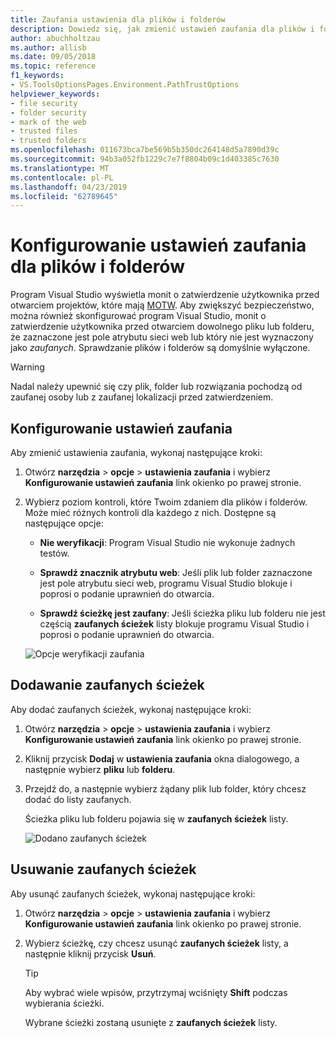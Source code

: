 ```yaml
---
title: Zaufania ustawienia dla plików i folderów
description: Dowiedz się, jak zmienić ustawień zaufania dla plików i folderów, aby zabezpieczyć program Visual Studio.
author: abuchholtzau
ms.author: allisb
ms.date: 09/05/2018
ms.topic: reference
f1_keywords:
- VS.ToolsOptionsPages.Environment.PathTrustOptions
helpviewer_keywords:
- file security
- folder security
- mark of the web
- trusted files
- trusted folders
ms.openlocfilehash: 011673bca7be569b5b350dc264148d5a7890d39c
ms.sourcegitcommit: 94b3a052fb1229c7e7f8804b09c1d403385c7630
ms.translationtype: MT
ms.contentlocale: pl-PL
ms.lasthandoff: 04/23/2019
ms.locfileid: "62789645"
---
```

# <a name="configure-trust-settings-for-files-and-folders"></a>Konfigurowanie ustawień zaufania dla plików i folderów

Program Visual Studio wyświetla monit o zatwierdzenie użytkownika przed otwarciem projektów, które mają [MOTW](/previous-versions/windows/internet-explorer/ie-developer/compatibility/ms537628(v=vs.85)). Aby zwiększyć bezpieczeństwo, można również skonfigurować program Visual Studio, monit o zatwierdzenie użytkownika przed otwarciem dowolnego pliku lub folderu, że zaznaczone jest pole atrybutu sieci web lub który nie jest wyznaczony jako *zaufanych*. Sprawdzanie plików i folderów są domyślnie wyłączone.

> [!WARNING]
> Nadal należy upewnić się czy plik, folder lub rozwiązania pochodzą od zaufanej osoby lub z zaufanej lokalizacji przed zatwierdzeniem.

## <a name="configure-trust-settings"></a>Konfigurowanie ustawień zaufania

Aby zmienić ustawienia zaufania, wykonaj następujące kroki:

1. Otwórz **narzędzia** > **opcje** > **ustawienia zaufania** i wybierz **Konfigurowanie ustawień zaufania** link okienko po prawej stronie.

2. Wybierz poziom kontroli, które Twoim zdaniem dla plików i folderów. Może mieć różnych kontroli dla każdego z nich. Dostępne są następujące opcje:

   * **Nie weryfikacji**: Program Visual Studio nie wykonuje żadnych testów.

   * **Sprawdź znacznik atrybutu web**: Jeśli plik lub folder zaznaczone jest pole atrybutu sieci web, programu Visual Studio blokuje i poprosi o podanie uprawnień do otwarcia.

   * **Sprawdź ścieżkę jest zaufany**: Jeśli ścieżka pliku lub folderu nie jest częścią **zaufanych ścieżek** listy blokuje programu Visual Studio i poprosi o podanie uprawnień do otwarcia.

   ![Opcje weryfikacji zaufania](media/trust-settings.png)

## <a name="add-trusted-paths"></a>Dodawanie zaufanych ścieżek

Aby dodać zaufanych ścieżek, wykonaj następujące kroki:

1. Otwórz **narzędzia** > **opcje** > **ustawienia zaufania** i wybierz **Konfigurowanie ustawień zaufania** link okienko po prawej stronie.

2. Kliknij przycisk **Dodaj** w **ustawienia zaufania** okna dialogowego, a następnie wybierz **pliku** lub **folderu**.

3. Przejdź do, a następnie wybierz żądany plik lub folder, który chcesz dodać do listy zaufanych.

   Ścieżka pliku lub folderu pojawia się w **zaufanych ścieżek** listy.

   ![Dodano zaufanych ścieżek](media/trusted-paths.png)

## <a name="remove-trusted-paths"></a>Usuwanie zaufanych ścieżek

Aby usunąć zaufanych ścieżek, wykonaj następujące kroki:

1. Otwórz **narzędzia** > **opcje** > **ustawienia zaufania** i wybierz **Konfigurowanie ustawień zaufania** link okienko po prawej stronie.

2. Wybierz ścieżkę, czy chcesz usunąć **zaufanych ścieżek** listy, a następnie kliknij przycisk **Usuń**.

   > [!TIP]
   > Aby wybrać wiele wpisów, przytrzymaj wciśnięty **Shift** podczas wybierania ścieżki.

   Wybrane ścieżki zostaną usunięte z **zaufanych ścieżek** listy.
